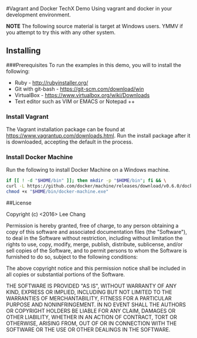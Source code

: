 #Vagrant and Docker TechX Demo
Using vagrant and docker in your development environment.

__NOTE__ The following source material is target at Windows users. YMMV if you attempt to try this with any other system.

## Installing
###Prerequisites
To run the examples in this demo, you will to install the following:
- Ruby - http://rubyinstaller.org/
- Git with git-bash - https://git-scm.com/download/win
- VirtualBox - https://www.virtualbox.org/wiki/Downloads
- Text editor such as VIM or EMACS or Notepad ++

### Install Vagrant
The Vagrant installation package can be found at https://www.vagrantup.com/downloads.html. Run the install package after it is downloaded, accepting the default in the process.

### Install Docker Machine
Run the following to install Docker Machine on a Windows machine.

```bash
if [[ ! -d "$HOME/bin" ]]; then mkdir -p "$HOME/bin"; fi && \
curl -L https://github.com/docker/machine/releases/download/v0.6.0/docker-machine-Windows-x86_64.exe > "$HOME/bin/docker-machine.exe" && \
chmod +x "$HOME/bin/docker-machine.exe"
```


##License

Copyright (c) <2016> Lee Chang


Permission is hereby granted, free of charge, to any person obtaining a copy of this software and associated documentation files (the "Software"), to deal in the Software without restriction, including without limitation the rights to use, copy, modify, merge, publish, distribute, sublicense, and/or sell copies of the Software, and to permit persons to whom the Software is furnished to do so, subject to the following conditions:

The above copyright notice and this permission notice shall be included in all copies or substantial portions of the Software.

THE SOFTWARE IS PROVIDED "AS IS", WITHOUT WARRANTY OF ANY KIND, EXPRESS OR IMPLIED, INCLUDING BUT NOT LIMITED TO THE WARRANTIES OF MERCHANTABILITY, FITNESS FOR A PARTICULAR PURPOSE AND NONINFRINGEMENT. IN NO EVENT SHALL THE AUTHORS OR COPYRIGHT HOLDERS BE LIABLE FOR ANY CLAIM, DAMAGES OR OTHER LIABILITY, WHETHER IN AN ACTION OF CONTRACT, TORT OR OTHERWISE, ARISING FROM, OUT OF OR IN CONNECTION WITH THE SOFTWARE OR THE USE OR OTHER DEALINGS IN THE SOFTWARE.
